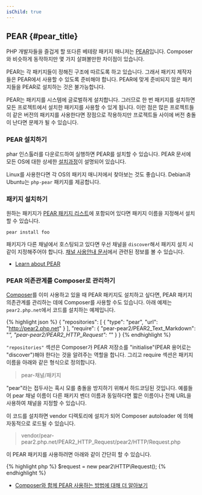 ```yaml
---
isChild: true
---
```


## PEAR {#pear_title}

PHP 개발자들을 즐겁게 할 또다른 베테랑 패키지 매니저는 [PEAR][1]입니다. Composer와 비슷하게 동작하지만
몇 가지 살펴볼만한 차이점이 있습니다.

PEAR는 각 패키지들이 정해진 구조에 따르도록 하고 있습니다. 그래서 패키지 제작자들은 PEAR에서 사용할 수 있도록 준비해야 합니다.
PEAR에 맞게 준비되지 않은 패키지들을 PEAR로 설치하는 것은 불가능합니다.

PEAR는 패키지를 시스템에 글로벌하게 설치합니다. 그러므로 한 번 패키지를 설치하면 모든 프로젝트에서 설치한 패키지를 사용할 수 있게 됩니다.
이런 점은 많은 프로젝트들이 같은 버전의 패키지를 사용한다면 장점으로 작용하지만 프로젝트들 사이에 버전 충돌이 난다면 문제가 될 수 있습니다.

### PEAR 설치하기

phar 인스톨러를 다운로드하여 실행하면 PEAR를 설치할 수 있습니다. PEAR 문서에 모든 OS에 대한 상세한 [설치과정][2]이 설명되어 있습니다.

Linux를 사용한다면 각 OS의 패키지 매니저에서 찾아보는 것도 좋습니다. Debian과 Ubuntu는 ``php-pear`` 패키지를 제공합니다.

### 패키지 설치하기

원하는 패키지가 [PEAR 패키지 리스트][3]에 포함되어 있다면 패키지 이름을 지정해서 설치할 수 있습니다.

    pear install foo
    
패키지가 다른 채널에서 호스팅되고 있다면 우선 채널을 `discover`해서 패키지 설치 시 같이 지정해주어야 합니다.
[채널 사용안내 문서][4]에서 관련된 정보를 볼 수 있습니다.

* [Learn about PEAR][1]

### PEAR 의존관계를 Composer로 관리하기

[Composer][5]를 이미 사용하고 있을 때 PEAR 패키지도 설치하고 싶다면, PEAR 패키지 의존관계를 관리하는 데에 Composer를
사용할 수도 있습니다. 아래 예제는 `pear2.php.net`에서 코드를 설치하는 예제입니다.

{% highlight json %}
{
    "repositories": [
        {
            "type": "pear",
            "url": "http://pear2.php.net"
        }
    ],
    "require": {
        "pear-pear2/PEAR2_Text_Markdown": "*",
        "pear-pear2/PEAR2_HTTP_Request": "*"
    }
}
{% endhighlight %}

`"repositories"` 섹션은 Composer가 PEAR 저장소를 "initialise"(PEAR 용어로는 "discover")해야 한다는 것을
알려주는 역할을 합니다. 그리고 require 섹션은 패키지 이름을 아래와 같은 형식으로 정의합니다.

> pear-채널/패키지

"pear"라는 접두사는 혹시 모를 충돌을 방지하기 위해서 하드코딩된 것입니다. 예를들어 pear 채널 이름이 다른 패키지 벤더 이름과 동일하다면 
짧은 이름이나 전체 URL을 사용하여 채널을 지정할 수 있습니다.

이 코드를 설치하면 vendor 디렉토리에 설치가 되어 Composer autoloader 에 의해 자동적으로 로드될 수 있습니다.

> vendor/pear-pear2.php.net/PEAR2_HTTP_Request/pear2/HTTP/Request.php

이 PEAR 패키지를 사용하려면 아래와 같이 간단히 할 수 있습니다.

{% highlight php %}
$request = new pear2\HTTP\Request();
{% endhighlight %}

* [Composer와 함께 PEAR 사용하는 방법에 대해 더 알아보기][6]

[1]: http://pear.php.net/
[2]: http://pear.php.net/manual/en/installation.getting.php
[3]: http://pear.php.net/packages.php
[4]: http://pear.php.net/manual/en/guide.users.commandline.channels.php
[5]: /#composer_and_packagist
[6]: http://getcomposer.org/doc/05-repositories.md#pear
